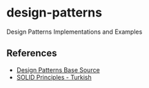 # design-patterns

Design Patterns Implementations and Examples

## References

- [Design Patterns Base Source](https://refactoring.guru/design-patterns)
- [SOLID Principles - Turkish](https://gokhana.medium.com/solid-nedir-solid-yaz%C4%B1l%C4%B1m-prensipleri-nelerdir-40fb9450408e)
